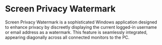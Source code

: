# Screen Privacy Watermark

Screen Privacy Watermark is a sophisticated Windows application designed to enhance privacy by discreetly displaying the current logged-in username or email address as a watermark. This feature is seamlessly integrated, appearing diagonally across all connected monitors to the PC.
